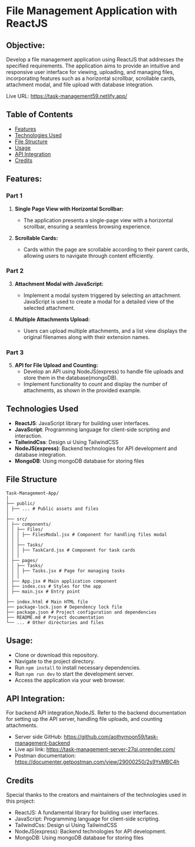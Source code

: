 # File Management Application with ReactJS

## Objective:

Develop a file management application using ReactJS that addresses the specified requirements. The application aims to provide an intuitive and responsive user interface for viewing, uploading, and managing files, incorporating features such as a horizontal scrollbar, scrollable cards, attachment modal, and file upload with database integration.

Live URL: https://task-management59.netlify.app/

## Table of Contents

- [Features](#features)
- [Technologies Used](#technologies-used)
- [File Structure](#file-structure)
- [Usage](#usage)
- [API Integration](#api-integration)
- [Credits](#credits)

## Features:

### Part 1

1. **Single Page View with Horizontal Scrollbar:**

   - The application presents a single-page view with a horizontal scrollbar, ensuring a seamless browsing experience.

2. **Scrollable Cards:**
   - Cards within the page are scrollable according to their parent cards, allowing users to navigate through content efficiently.

### Part 2

3. **Attachment Modal with JavaScript:**

   - Implement a modal system triggered by selecting an attachment. JavaScript is used to create a modal for a detailed view of the selected attachment.

4. **Multiple Attachments Upload:**
   - Users can upload multiple attachments, and a list view displays the original filenames along with their extension names.

### Part 3

5. **API for File Upload and Counting:**
   - Develop an API using NodeJS(express) to handle file uploads and store them in the database(mongoDB).
   - Implement functionality to count and display the number of attachments, as shown in the provided example.

## Technologies Used

- **ReactJS**: JavaScript library for building user interfaces.
- **JavaScript**: Programming language for client-side scripting and interaction.
- **TailwindCss**: Design ui Using TailwindCSS
- **NodeJS(express)**: Backend technologies for API development and database integration.
- **MongoDB**: Using mongoDB database for storing files

## File Structure

```plaintext
Task-Management-App/
│
├── public/
│ ├── ... # Public assets and files
│
├── src/
│ ├── components/
│ │ ├── Files/
│ │ │ ├── FilesModal.jsx # Component for handling files modal
│ │ │
│ │ ├── Tasks/
│ │ │ ├── TaskCard.jsx # Component for task cards
│ │ │
│ ├── pages/
│ │ ├── Tasks/
│ │ │ ├── Tasks.jsx # Page for managing tasks
│ │ │
│ ├── App.jsx # Main application component
│ ├── index.css # Styles for the app
│ ├── main.jsx # Entry point
│
├── index.html # Main HTML file
├── package-lock.json # Dependency lock file
├── package.json # Project configuration and dependencies
├── README.md # Project documentation
└── ... # Other directories and files
```

## Usage:

- Clone or download this repository.
- Navigate to the project directory.
- Run `npm install` to install necessary dependencies.
- Run `npm run dev` to start the development server.
- Access the application via your web browser.

## API Integration:

For backend API integration,NodeJS. Refer to the backend documentation for setting up the API server, handling file uploads, and counting attachments.

- Server side GitHub: https://github.com/aothymoon59/task-management-backend
- Live api link: https://task-management-server-27qj.onrender.com/
- Postman documentation: https://documenter.getpostman.com/view/29000250/2s9YsMBC4h

## Credits

Special thanks to the creators and maintainers of the technologies used in this project:

- ReactJS: A fundamental library for building user interfaces.
- JavaScript: Programming language for client-side scripting.
- TailwindCss: Design ui Using TailwindCSS
- NodeJS(express): Backend technologies for API development.
- MongoDB: Using mongoDB database for storing files

